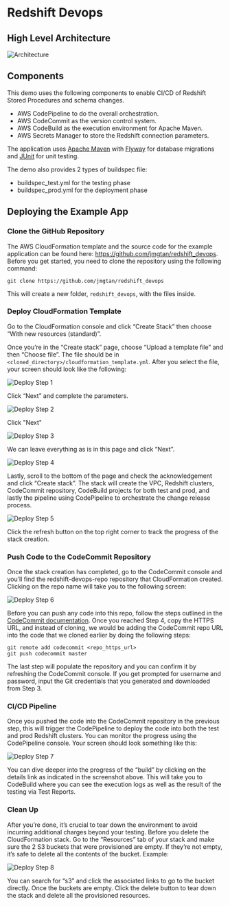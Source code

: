 # Redshift Devops

## High Level Architecture
![Architecture](doc-images/redshift_devops.png)

## Components
This demo uses the following components to enable CI/CD of Redshift Stored Procedures and schema changes.
- AWS CodePipeline to do the overall orchestration.
- AWS CodeCommit as the version control system. 
- AWS CodeBuild as the execution environment for Apache Maven.
- AWS Secrets Manager to store the Redshift connection parameters.

The application uses [Apache Maven](https://maven.apache.org/) with [Flyway](http://flywaydb.org/) for database migrations and [JUnit](http://junit.org/) for unit testing.

The demo also provides 2 types of buildspec file:
- buildspec_test.yml for the testing phase
- buildspec_prod.yml for the deployment phase

## Deploying the Example App

### Clone the GitHub Repository
The AWS CloudFormation template and the source code for the example application can be found here: https://github.com/jmgtan/redshift_devops. Before you get started, you need to clone the repository using the following command:

`git clone https://github.com/jmgtan/redshift_devops`

This will create a new folder, `redshift_devops`, with the files inside. 

### Deploy CloudFormation Template
Go to the CloudFormation console and click “Create Stack” then choose “With new resources (standard)”. 

Once you’re in the “Create stack” page, choose “Upload a template file” and then “Choose file”. The file should be in `<cloned_directory>/cloudformation_template.yml`. After you select the file, your screen should look like the following:

![Deploy Step 1](doc-images/stack_step1.png)

Click “Next” and complete the parameters. 

![Deploy Step 2](doc-images/stack_step2.png)

Click "Next"

![Deploy Step 3](doc-images/stack_step3.png)

We can leave everything as is in this page and click “Next”.

![Deploy Step 4](doc-images/stack_step4.png)

Lastly, scroll to the bottom of the page and check the acknowledgement and click “Create stack”. The stack will create the VPC, Redshift clusters, CodeCommit repository, CodeBuild projects for both test and prod, and lastly the pipeline using CodePipeline to orchestrate the change release process. 

![Deploy Step 5](doc-images/stack_step5.png)

Click the refresh button on the top right corner to track the progress of the stack creation.

### Push Code to the CodeCommit Repository
Once the stack creation has completed, go to the CodeCommit console and you’ll find the redshift-devops-repo repository that CloudFormation created. Clicking on the repo name will take you to the following screen:

![Deploy Step 6](doc-images/stack_step6.png)

Before you can push any code into this repo, follow the steps outlined in the [CodeCommit documentation](https://docs.aws.amazon.com/codecommit/latest/userguide/setting-up-gc.html#setting-up-gc-connect-console). Once you reached Step 4, copy the HTTPS URL, and instead of cloning, we would be adding the CodeCommit repo URL into the code that we cloned earlier by doing the following steps:

```
git remote add codecommit <repo_https_url> 
git push codecommit master
```

The last step will populate the repository and you can confirm it by refreshing the CodeCommit console. If you get prompted for username and password, input the Git credentials that you generated and downloaded from Step 3.

### CI/CD Pipeline
Once you pushed the code into the CodeCommit repository in the previous step, this will trigger the CodePipeline to deploy the code into both the test and prod Redshift clusters. You can monitor the progress using the CodePipeline console. Your screen should look something like this:

![Deploy Step 7](doc-images/stack_step7.png)

You can dive deeper into the progress of the “build” by clicking on the details link as indicated in the screenshot above. This will take you to CodeBuild where you can see the execution logs as well as the result of the testing via Test Reports.

### Clean Up
After you’re done, it’s crucial to tear down the environment to avoid incurring additional charges beyond your testing. Before you delete the CloudFormation stack. Go to the “Resources” tab of your stack and make sure the 2 S3 buckets that were provisioned are empty. If they’re not empty, it’s safe to delete all the contents of the bucket. Example:

![Deploy Step 8](doc-images/stack_step8.png)

You can search for “s3” and click the associated links to go to the bucket directly. Once the buckets are empty. Click the delete button to tear down the stack and delete all the provisioned resources.